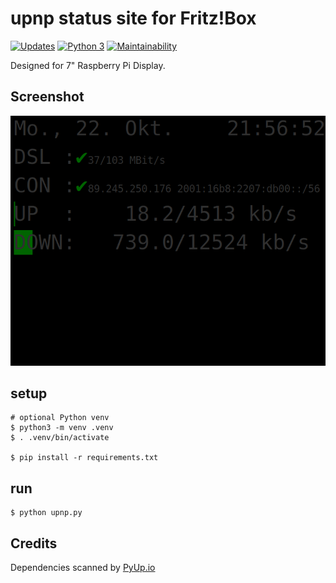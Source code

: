 # upnp status site for Fritz!Box
[![Updates](https://pyup.io/repos/github/Monschichi/upnp/shield.svg)](https://pyup.io/repos/github/Monschichi/upnp/)
[![Python 3](https://pyup.io/repos/github/Monschichi/upnp/python-3-shield.svg)](https://pyup.io/repos/github/Monschichi/upnp/)
[![Maintainability](https://api.codeclimate.com/v1/badges/e8d99dc57b8332c5aae5/maintainability)](https://codeclimate.com/github/Monschichi/upnp/maintainability)

Designed for 7" Raspberry Pi Display.

## Screenshot
![Screenshot](Screenshot.png)

## setup
```commandline
# optional Python venv
$ python3 -m venv .venv
$ . .venv/bin/activate
  
$ pip install -r requirements.txt
```
## run
```commandline
$ python upnp.py
```

## Credits
Dependencies scanned by [PyUp.io](https://pyup.io/)